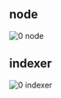 ## node
![0 node](https://user-images.githubusercontent.com/86808313/128755523-d3f2d992-8b51-40d6-b38e-ae8651f90ca8.PNG)

## indexer
![0 indexer](https://user-images.githubusercontent.com/86808313/128755516-134230b3-3202-4825-9393-e4b700569718.PNG)

